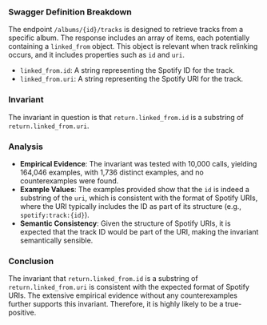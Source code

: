 ### Swagger Definition Breakdown
The endpoint `/albums/{id}/tracks` is designed to retrieve tracks from a specific album. The response includes an array of items, each potentially containing a `linked_from` object. This object is relevant when track relinking occurs, and it includes properties such as `id` and `uri`.

- `linked_from.id`: A string representing the Spotify ID for the track.
- `linked_from.uri`: A string representing the Spotify URI for the track.

### Invariant
The invariant in question is that `return.linked_from.id` is a substring of `return.linked_from.uri`.

### Analysis
- **Empirical Evidence**: The invariant was tested with 10,000 calls, yielding 164,046 examples, with 1,736 distinct examples, and no counterexamples were found.
- **Example Values**: The examples provided show that the `id` is indeed a substring of the `uri`, which is consistent with the format of Spotify URIs, where the URI typically includes the ID as part of its structure (e.g., `spotify:track:{id}`).
- **Semantic Consistency**: Given the structure of Spotify URIs, it is expected that the track ID would be part of the URI, making the invariant semantically sensible.

### Conclusion
The invariant that `return.linked_from.id` is a substring of `return.linked_from.uri` is consistent with the expected format of Spotify URIs. The extensive empirical evidence without any counterexamples further supports this invariant. Therefore, it is highly likely to be a true-positive.
